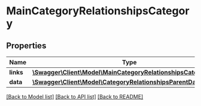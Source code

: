 # MainCategoryRelationshipsCategory

## Properties
Name | Type | Description | Notes
------------ | ------------- | ------------- | -------------
**links** | [**\Swagger\Client\Model\MainCategoryRelationshipsCategoryLinks**](MainCategoryRelationshipsCategoryLinks.md) |  | [optional] 
**data** | [**\Swagger\Client\Model\CategoryRelationshipsParentData**](CategoryRelationshipsParentData.md) |  | [optional] 

[[Back to Model list]](../../README.md#documentation-for-models) [[Back to API list]](../../README.md#documentation-for-api-endpoints) [[Back to README]](../../README.md)

